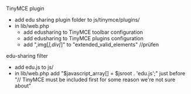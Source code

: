 TinyMCE plugin
- add edu sharing plugin folder to js/tinymce/plugins/ 
- in lib/web.php
    - add edusharing to TinyMCE toolbar configuration
    - add edusharing to TinyMCE plugins configuration
    - add ",img[*],div[*]" to "extended_valid_elements" //prüfen

edu-sharing filter
- add edu.js to js/
- in lib/web.php add "$javascript_array[] = $jsroot . 'edu.js';" just before "// TinyMCE must be included first for some reason we're not sure about"